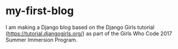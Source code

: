 # my-first-blog
I am making a Django blog based on the Django Girls tutorial (https://tutorial.djangogirls.org/) as part of the Girls Who Code 2017 Summer Immersion Program.
